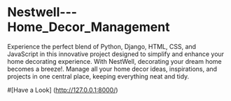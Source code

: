 # Nestwell---Home_Decor_Management
Experience the perfect blend of Python, Django, HTML, CSS, and JavaScript in this innovative project designed to simplify and enhance your home decorating experience. With NestWell, decorating your dream home becomes a breeze!. Manage all your home decor ideas, inspirations, and projects in one central place, keeping everything neat and tidy. 


#[Have a Look] (http://127.0.0.1:8000/)
